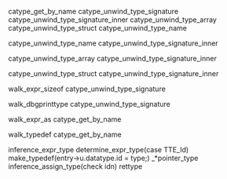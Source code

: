 catype_get_by_name
	catype_unwind_type_signature
		catype_unwind_type_signature_inner
			catype_unwind_type_array
			catype_unwind_type_struct
			catype_unwind_type_name

catype_unwind_type_name
	catype_unwind_type_signature_inner

catype_unwind_type_array
	catype_unwind_type_signature_inner

catype_unwind_type_struct
	catype_unwind_type_signature_inner

walk_expr_sizeof
	catype_unwind_type_signature

walk_dbgprinttype
	catype_unwind_type_signature

walk_expr_as
	catype_get_by_name

walk_typedef
	catype_get_by_name

inference_expr_type
determine_expr_type(case TTE_Id)
make_typedef(entry->u.datatype.id = type;)
_*pointer_type
inference_assign_type(check idn)
rettype

